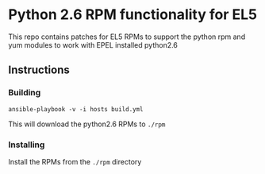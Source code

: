 # Python 2.6 RPM functionality for EL5

This repo contains patches for EL5 RPMs to support the python rpm and yum modules to work with EPEL installed python2.6

## Instructions

### Building

```
ansible-playbook -v -i hosts build.yml
```

This will download the python2.6 RPMs to `./rpm`

### Installing

Install the RPMs from the `./rpm` directory

